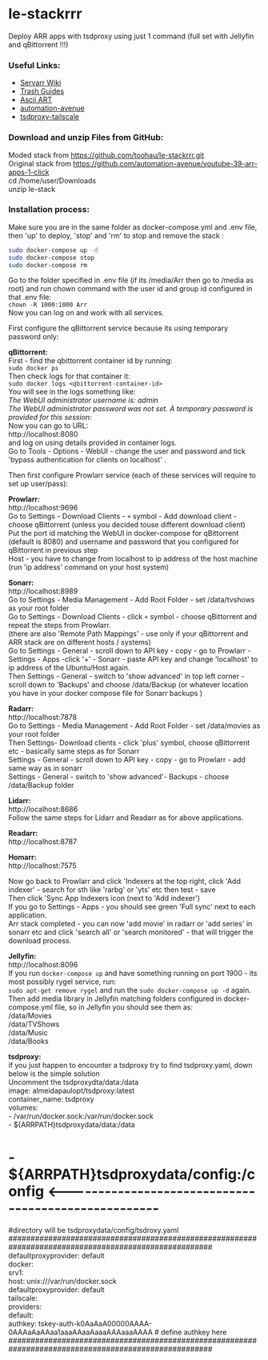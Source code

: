 # le-stackrrr
Deploy ARR apps with tsdproxy using just 1 command (full set with Jellyfin and qBittorrent !!!)

### Useful Links:
- [Servarr Wiki](https://wiki.servarr.com/)
- [Trash Guides](https://trash-guides.info/)
- [Ascii ART](https://patorjk.com/software/taag/#p=display&f=ANSI%20Shadow)
- [automation-avenue](https://www.youtube.com/watch?v=1eqPmDvMjLY)
- [tsdproxy-tailscale](https://www.youtube.com/watch?v=5lJrXEXF8eM)
### Download and unzip Files from GitHub:
Moded stack from https://github.com/toohau/le-stackrrr.git <br />
Original stack from https://github.com/automation-avenue/youtube-39-arr-apps-1-click <br />
cd /home/user/Downloads <br />
unzip le-stack <br />

### Installation process:
Make sure you are in the same folder as docker-compose.yml and .env file, then 'up' to deploy, 'stop' and 'rm' to stop and remove the stack  :<br />

```bash
sudo docker-compose up -d 
sudo docker-compose stop
sudo docker-compose rm 
```

Go to the folder specified in .env file (if its /media/Arr then go to /media as root) and 
run chown command with the user id and group id configured in that .env file:<br />
`chown -R 1000:1000 Arr`<br />
Now you can log on and work with all services.<br />

First configure the qBittorrent service because its using temporary password only:<br />

**qBittorrent:**<br />
First - find the qbittorrent container id by running:<br />
`sudo docker ps`<br />
Then check logs for that container it:<br />
`sudo docker logs <qbittorrent-container-id>`<br />
You will see in the logs something like:<br />
*The WebUI administrator username is: admin<br />
The WebUI administrator password was not set. A temporary password is provided for this session: <your-password-will-be-here>* <br />
Now you can go to URL:<br />
http://localhost:8080<br />
and log on using details provided in container logs.<br />
Go to Tools - Options - WebUI - change the user and password and tick 'bypass authentication for clients on localhost' .<br />

Then first configure Prowlarr service (each of these services will require to set up user/pass):<br />

**Prowlarr:**<br />
http://localhost:9696<br />
Go to Settings - Download Clients - `+` symbol - Add download client - choose qBittorrent (unless you decided touse different download client)<br />
Put the port id matching the WebUI in docker-compose for qBittorrent (default is 8080) and username and password that you configured for qBittorrent in previous step<br />
Host - you have to change from localhost to ip address of the host machine (run 'ip address' command on your host system)<br />

**Sonarr:**<br />
http://localhost:8989<br />
Go to Settings - Media Management - Add Root Folder - set /data/tvshows as your root folder<br />
Go to Settings - Download Clients - click `+` symbol - choose qBittorrent and repeat the steps from Prowlarr.<br />
(there are also 'Remote Path Mappings' - use only if your qBittorrent and ARR stack are on different hosts / systems)<br />
Go to Settings - General - scroll down to API key - copy - go to Prowlarr - Settings - Apps -click '+' - Sonarr - paste  API key and change 'localhost' to ip address of the Ubuntu/Host again.<br />
Then Settings - General - switch to 'show advanced' in top left corner - scroll down to 'Backups' and choose /data/Backup (or whatever location you have in your docker compose file for Sonarr backups )<br />

**Radarr:**<br />
http://localhost:7878<br />
Go to Settings - Media Management - Add Root Folder - set  /data/movies as your root folder <br />
Then Settings- Download clients - click 'plus' symbol, choose qBittorrent etc - basically same steps as for Sonarr<br />
Settings - General - scroll down to API key - copy - go to Prowlarr - add same way as in sonarr<br />
Settings - General - switch to 'show advanced'- Backups - choose /data/Backup folder <br />

**Lidarr:**<br />
http://localhost:8686<br />
Follow the same steps for Lidarr and Readarr as for above applications.<br />

**Readarr:**<br />
http://localhost:8787<br />

**Homarr:**<br />
http://localhost:7575<br />

Now go back to Prowlarr and click 'Indexers at the top right, click 'Add indexer' - search for sth like 'rarbg' or 'yts' etc then test - save<br />
Then click 'Sync App Indexers  icon (next to 'Add indexer')<br />
If you go to Settings - Apps - you should see green 'Full sync' next to each application.<br />
Arr stack completed - you can now 'add movie' in radarr or 'add series' in sonarr etc and click 'search all' or 'search monitored' - that will trigger the download process.<br />

**Jellyfin:**<br />
http://localhost:8096<br />
If you run `docker-compose up` and have something running on port 1900 -  its most possibly rygel service, run:<br />
`sudo apt-get remove rygel` and run the `sudo docker-compose up -d` again.<br />
Then add media library in Jellyfin  matching folders configured in docker-compose.yml file, so in Jellyfin you should see them as: <br />
/data/Movies <br />
/data/TVShows <br />
/data/Music <br />
/data/Books <br />

**tsdproxy:**<br />
if you just happen to encounter a tsdproxy try to find tsdproxy.yaml, down below is the simple solution<br />
Uncomment the tsdproxydta/data:/data<br />
    image: almeidapaulopt/tsdproxy:latest<br />
    container_name: tsdproxy<br />
    volumes:<br />
      - /var/run/docker.sock:/var/run/docker.sock<br />
      - ${ARRPATH}tsdproxydata/data:/data<br />
#      - ${ARRPATH}tsdproxydata/config:/config <----------------------------------------------------<br />
#directory will be tsdproxydata/config/tsdroxy.yaml<br />
######################################################################################################<br />
defaultproxyprovider: default<br />
docker:<br />
  srv1:<br />
    host: unix:///var/run/docker.sock<br />
    defaultproxyprovider: default<br />
tailscale:<br />
  providers:<br />
    default:<br />
      authkey: tskey-auth-k0AaAaA00000AAAA-0AAAaAaAAaa1aaaAAaaAaaaAAAaaaAAAA # define authkey here<br />
######################################################################################################<br />
